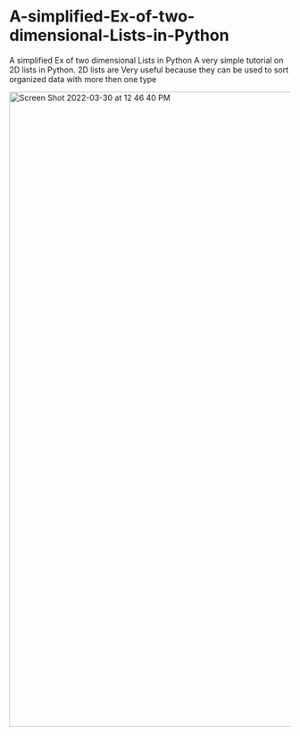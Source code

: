 # A-simplified-Ex-of-two-dimensional-Lists-in-Python
A simplified Ex of two dimensional Lists in Python
A very simple tutorial on 2D lists in Python.
2D lists are Very useful because they can be used to sort organized data with more then one type

<img width="1136" alt="Screen Shot 2022-03-30 at 12 46 40 PM" src="https://user-images.githubusercontent.com/93410865/160898619-f34622da-d5f5-477a-9771-56a1d6074de4.png">
